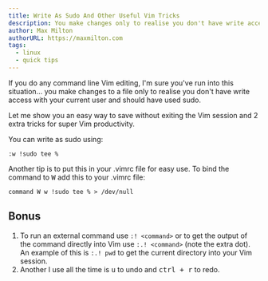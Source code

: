 ```yaml
---
title: Write As Sudo And Other Useful Vim Tricks
description: You make changes only to realise you don't have write access... here's a way to save without exiting the Vim session.
author: Max Milton
authorURL: https://maxmilton.com
tags:
  - linux
  - quick tips
---
```


<!-- TODO: Add an image of Vim in use -->

If you do any command line Vim editing, I'm sure you've run into this situation... you make changes to a file only to realise you don't have write access with your current user and should have used sudo.

Let me show you an easy way to save without exiting the Vim session and 2 extra tricks for super Vim productivity<!--more-->.

You can write as sudo using:

`:w !sudo tee %`

Another tip is to put this in your .vimrc file for easy use. To bind the command to <kbd><kbd>W</kbd></kbd> add this to your .vimrc file:

`command W w !sudo tee % > /dev/null`

## Bonus

1. To run an external command use `:! <command>` or to get the output of the command directly into Vim use `:.! <command>` (note the extra dot). An example of this is `:.! pwd` to get the current directory into your Vim session.
1. Another I use all the time is <kbd><kbd>u</kbd></kbd> to undo and <kbd><kbd>ctrl</kbd> + <kbd>r</kbd></kbd> to redo.
